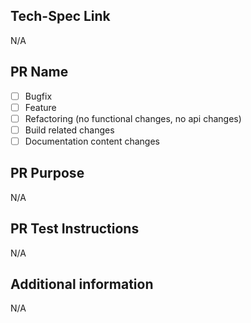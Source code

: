 ## Tech-Spec Link

<!-- Add links to useful information here -->

N/A

## PR Name

<!-- What type of change does this PR introduce? Please place an x between the brackets with no spaces (i.e., [x] Bugfix) -->

- [ ] Bugfix
- [ ] Feature
- [ ] Refactoring (no functional changes, no api changes)
- [ ] Build related changes
- [ ] Documentation content changes

## PR Purpose

<!-- What does this PR do? How does it affect users? -->

N/A

## PR Test Instructions

<!-- List acceptance criteria, steps to test feature, URLs, environment where feature is hosted, special user permissions, feature switches/flags, etc. -->

N/A

## Additional information

<!-- Add any information that might be helpful for someone reviewing this PR (e.g., screen shots, animated gifs, design requirements) -->

N/A
